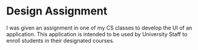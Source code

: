 # Design Assignment

I was given an assignment in one of my CS classes to develop the UI of an application.
This application is intended to be used by University Staff to enroll students in their designated courses.
